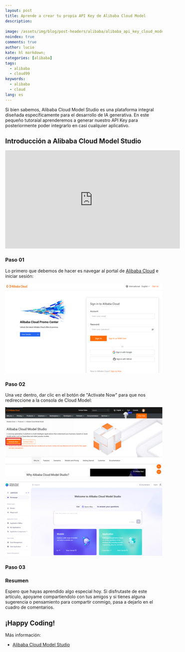 ```yaml
---
layout: post
title: Aprende a crear tu propia API Key de Alibaba Cloud Model
description:
  
image: /assets/img/blog/post-headers/alibaba/alibaba_api_key_cloud_model.png
noindex: true
comments: true
author: lucio
kate: hl markdown;
categories: [alibaba]
tags:
  - alibaba
  - cloud99
keywords:
  - alibaba
  - cloud
lang: es
---
```


Si bien sabemos, Alibaba Cloud Model Studio es una plataforma integral diseñada específicamente para el desarrollo de IA generativa. En este pequeño tutoraial aprenderemos a generar nuestro API Key para posteriormente poder integrarlo en casi cualquier aplicativo.

## Introducción a Alibaba Cloud Model Studio

<iframe width="560" height="315" src="https://www.youtube.com/embed/gfqytnlfx2s?si=dFQgXLnf13P90awy" title="YouTube video player" frameborder="0" allow="accelerometer; autoplay; clipboard-write; encrypted-media; gyroscope; picture-in-picture; web-share" referrerpolicy="strict-origin-when-cross-origin" allowfullscreen></iframe>

### Paso 01
Lo primero que debemos de hacer es navegar al portal de [Alibaba Cloud](https://account.alibabacloud.com/login/login.htm?spm=a3c0i.29328889.6791778070.20.29722d2fLgWDkk&lang=en&oauth_callback=https%3A%2F%2Fwww.alibabacloud.com%2Fen%2Fproduct%2Fmodelstudio%3F_p_lc%3D1) e iniciar sesión:

![image](/assets/img/blog/tutorials/alibaba/api_key/01.png)

### Paso 02
Una vez dentro, dar clic en el botón de "Activate Now" para que nos redireccione a la consola de Cloud Model:

![image](/assets/img/blog/tutorials/alibaba/api_key/02.png)

![image](/assets/img/blog/tutorials/alibaba/api_key/03.png)

### Paso 03

### Resumen

Espero que hayas aprendido algo especial hoy. Si disfrutaste de este artículo, apoyame compartiendolo con tus amigos y si tienes alguna sugerencia o pensamiento para compartir conmigo, pasa a dejarlo en el cuadro de comentarios.

## ¡Happy Coding! 
 
Más información: 
- [Alibaba Cloud Model Studio](https://www.alibabacloud.com/en/product/modelstudio?_p_lc=1)